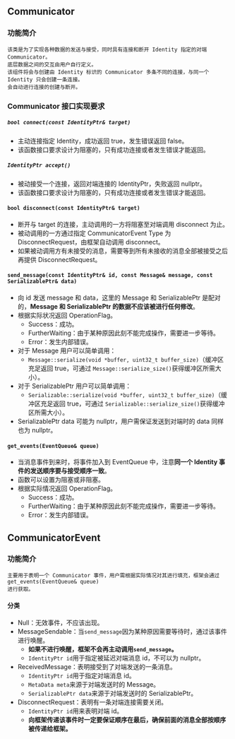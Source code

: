 ## Communicator

### 功能简介

    该类是为了实现各种数据的发送与接受，同时具有连接和断开 Identity 指定的对端 Communicator。
    底层数据之间的交互由用户自行定义。
    该组件将会与创建由 Identity 标识的 Communicator 多条不同的连接，与同一个 Identity 只会创建一条连接。
    会自动进行连接的创建与断开。

### Communicator 接口实现要求

##### ```bool connect(const IdentityPtr& target)```

- 主动连接指定 Identity，成功返回 true，发生错误返回 false。
- 该函数接口要求设计为阻塞的，只有成功连接或者发生错误才能返回。

##### ```IdentityPtr accept()```

- 被动接受一个连接，返回对端连接的 IdentityPtr，失败返回 nullptr。
- 该函数接口要求设计为阻塞的，只有成功连接或者发生错误才能返回。

#### ```bool disconnect(const IdentityPtr& target)```

- 断开与 target 的连接，主动调用的一方将阻塞至对端调用 disconnect 为止。
- 被动调用的一方通过指定 CommunicatorEvent Type 为 DisconnectRequest，由框架自动调用 disconnect。
- 如果被动调用方有未接受的消息，需要等到所有未接收的消息全部被接受之后再提供 DisconnectRequest。

#### ```send_message(const IdentityPtr& id, const Message& message, const SerializablePtr& data)```

- 向 id 发送 message 和 data，这里的 Message 和 SerializablePtr 是配对的，**Message 和 SerializablePtr
  的数据不应该被进行任何修改**。
- 根据实际状况返回 OperationFlag。
    - Success：成功。
    - FurtherWaiting：由于某种原因此刻不能完成操作，需要进一步等待。
    - Error：发生内部错误。
- 对于 Message 用户可以简单调用：
    - ```Message::serialize(void *buffer, uint32_t buffer_size)```（缓冲区充足返回 true，可通过
      ```Message::serialize_size()```获得缓冲区所需大小）。
- 对于 SerializablePtr 用户可以简单调用：
    - ```Serializable::serialize(void *buffer, uint32_t buffer_size)```（缓冲区充足返回 true，可通过
      ```Serializable::serialize_size()```获得缓冲区所需大小）。
- SerializablePtr data 可能为 nullptr，用户需保证发送到对端时的 data 同样也为 nullptr。

#### ```get_events(EventQueue& queue)```

- 当消息事件到来时，将事件加入到 EventQueue 中，注意**同一个 Identity 事件的发送顺序要与接受顺序一致**。
- 函数可以设置为阻塞或非阻塞。
- 根据实际情况返回 OperationFlag。
    - Success：成功。
    - FurtherWaiting：由于某种原因此刻不能完成操作，需要进一步等待。
    - Error：发生内部错误。

## CommunicatorEvent

### 功能简介

    主要用于表明一个 Communicator 事件，用户需根据实际情况对其进行填充，框架会通过 get_events(EventQueue& queue)
    进行获取。

#### 分类

- Null：无效事件，不应该出现。
- MessageSendable：当```send_message```因为某种原因需要等待时，通过该事件进行唤醒。
    - **如果不进行唤醒，框架不会再主动调用```send_message```。**
    - ```IdentityPtr id```用于指定被延迟对端消息 id，不可以为 nullptr。
- ReceivedMessage：表明接受到了对端发送的一条消息。
    - ```IdentityPtr id```用于指定对端消息 id。
    - ```MetaData meta```来源于对端发送时的 Message。
    - ```SerializablePtr data```来源于对端发送时的 SerializablePtr。
- DisconnectRequest：表明有一条对端连接需要关闭。
    - ```IdentityPtr id```用来表明对端 id。
    - **向框架传递该事件时一定要保证顺序在最后，确保前面的消息全部按顺序被传递给框架。**